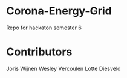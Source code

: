 # Corona-Energy-Grid
Repo for hackaton semester 6

# Contributors
Joris Wijnen
Wesley Vercoulen
Lotte Diesveld

